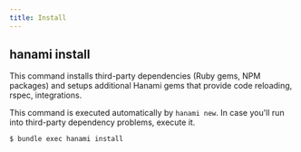 ```yaml
---
title: Install
---
```


## hanami install

This command installs third-party dependencies (Ruby gems, NPM packages) and setups additional Hanami gems that provide code reloading, rspec, integrations.

<p class="notice">
  This command is executed automatically by <code>hanami new</code>. In case you'll run into third-party dependency problems, execute it.
<p>

```shell
$ bundle exec hanami install
```
